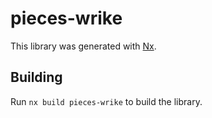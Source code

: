 # pieces-wrike

This library was generated with [Nx](https://nx.dev).

## Building

Run `nx build pieces-wrike` to build the library.
